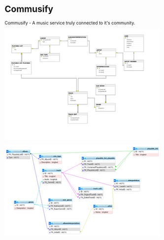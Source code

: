 # Commusify
Commusify - A music service truly connected to it's community.

![SSMS ERD](https://raw.githubusercontent.com/jzelAdmin2006/Commusify/main/SQL/Commusify_SSMSERD.png)

![phpMyAdmin ERD](https://raw.githubusercontent.com/jzelAdmin2006/Commusify/main/SQL/Commusify_phpmyadminERD.png)
